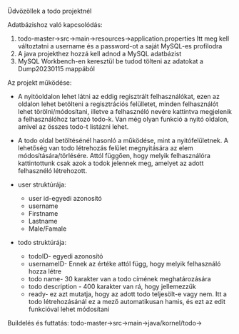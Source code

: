 Üdvözöllek a todo projektnél

Adatbázishoz való kapcsolódás:
1. todo-master->src->main->resources->application.properties  Itt meg kell változtatni a username és a password-ot a saját MySQL-es profilodra
2. A java projekthez hozzá kell adnod a MySQL adatbázist
3. MySQL Workbench-en keresztül be tudod tölteni az adatokat a Dump20230115 mappából

Az projekt működése:
* A nyitóoldalon lehet látni az eddig regisztrált felhasználókat, ezen az oldalon lehet betölteni a regisztrációs felülletet, minden felhasználót lehet törölni/módosítani, illetve a felhasznéló nevére kattintva megjelenik a felhasználóhoz tartozó todo-k. Van még olyan funkció a nyitó oldalon, amivel az összes todo-t listázni lehet.
* A todo oldal betöltésénél hasonló a működése, mint a nyitófelületnek. A lehetőség van todo létrehozás felület megnyitására az elem módosítására/törlésére. Attól függően, hogy melyik felhasználóra kattintottunk csak azok a todok jelennek meg, amelyet az adott felhasznéló létrehozott.
* user struktúrája: 
  * user id-egyedi azonosító
  * username
  * Firstname
  * Lastname
  * Male/Famale

* todo struktúrája:
  * todoID- egyedi azonosító
  * usernameID- Ennek az értéke attól függ, hogy melyik felhasználó hozza létre
  * todo name- 30 karakter van a todo címének meghatározására
  * todo description - 400 karakter van rá, hogy jellemezzük
  * ready- ez azt mutatja, hogy az adott todo teljesölt-e vagy nem. Itt a todo létrehozásánál ez a mező automatikusan hamis, és ezt az edit funkcióval lehet módosítani

Buildelés és futtatás:
todo-master->src->main->java/kornel/todo->

